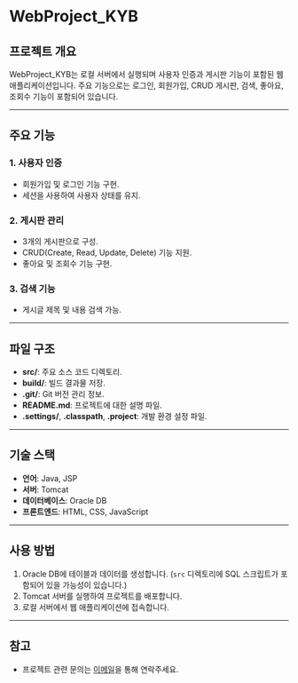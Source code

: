 # WebProject_KYB

## 프로젝트 개요
WebProject_KYB는 로컬 서버에서 실행되며 사용자 인증과 게시판 기능이 포함된 웹 애플리케이션입니다. 주요 기능으로는 로그인, 회원가입, CRUD 게시판, 검색, 좋아요, 조회수 기능이 포함되어 있습니다.

---

## 주요 기능
### 1. 사용자 인증
- 회원가입 및 로그인 기능 구현.
- 세션을 사용하여 사용자 상태를 유지.

### 2. 게시판 관리
- 3개의 게시판으로 구성.
- CRUD(Create, Read, Update, Delete) 기능 지원.
- 좋아요 및 조회수 기능 구현.

### 3. 검색 기능
- 게시글 제목 및 내용 검색 가능.

---

## 파일 구조
- **src/**: 주요 소스 코드 디렉토리.
- **build/**: 빌드 결과물 저장.
- **.git/**: Git 버전 관리 정보.
- **README.md**: 프로젝트에 대한 설명 파일.
- **.settings/**, **.classpath**, **.project**: 개발 환경 설정 파일.

---

## 기술 스택
- **언어**: Java, JSP
- **서버**: Tomcat
- **데이터베이스**: Oracle DB
- **프론트엔드**: HTML, CSS, JavaScript

---

## 사용 방법
1. Oracle DB에 테이블과 데이터를 생성합니다. (`src` 디렉토리에 SQL 스크립트가 포함되어 있을 가능성이 있습니다.)
2. Tomcat 서버를 실행하여 프로젝트를 배포합니다.
3. 로컬 서버에서 웹 애플리케이션에 접속합니다.

---

## 참고
- 프로젝트 관련 문의는 [이메일](mailto:heimdalr@naver.com)을 통해 연락주세요.